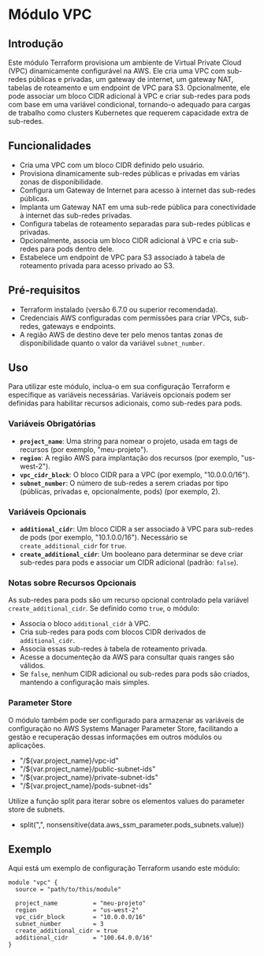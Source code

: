 # Módulo VPC

## Introdução

Este módulo Terraform provisiona um ambiente de Virtual Private Cloud (VPC) dinamicamente configurável na AWS. Ele cria uma VPC com sub-redes públicas e privadas, um gateway de internet, um gateway NAT, tabelas de roteamento e um endpoint de VPC para S3. Opcionalmente, ele pode associar um bloco CIDR adicional à VPC e criar sub-redes para pods com base em uma variável condicional, tornando-o adequado para cargas de trabalho como clusters Kubernetes que requerem capacidade extra de sub-redes.

## Funcionalidades

- Cria uma VPC com um bloco CIDR definido pelo usuário.
- Provisiona dinamicamente sub-redes públicas e privadas em várias zonas de disponibilidade.
- Configura um Gateway de Internet para acesso à internet das sub-redes públicas.
- Implanta um Gateway NAT em uma sub-rede pública para conectividade à internet das sub-redes privadas.
- Configura tabelas de roteamento separadas para sub-redes públicas e privadas.
- Opcionalmente, associa um bloco CIDR adicional à VPC e cria sub-redes para pods dentro dele.
- Estabelece um endpoint de VPC para S3 associado à tabela de roteamento privada para acesso privado ao S3.

## Pré-requisitos

- Terraform instalado (versão 6.7.0 ou superior recomendada).
- Credenciais AWS configuradas com permissões para criar VPCs, sub-redes, gateways e endpoints.
- A região AWS de destino deve ter pelo menos tantas zonas de disponibilidade quanto o valor da variável `subnet_number`.

## Uso

Para utilizar este módulo, inclua-o em sua configuração Terraform e especifique as variáveis necessárias. Variáveis opcionais podem ser definidas para habilitar recursos adicionais, como sub-redes para pods.

### Variáveis Obrigatórias

- **`project_name`**: Uma string para nomear o projeto, usada em tags de recursos (por exemplo, "meu-projeto").
- **`region`**: A região AWS para implantação dos recursos (por exemplo, "us-west-2").
- **`vpc_cidr_block`**: O bloco CIDR para a VPC (por exemplo, "10.0.0.0/16").
- **`subnet_number`**: O número de sub-redes a serem criadas por tipo (públicas, privadas e, opcionalmente, pods) (por exemplo, 2).

### Variáveis Opcionais

- **`additional_cidr`**: Um bloco CIDR a ser associado à VPC para sub-redes de pods (por exemplo, "10.1.0.0/16"). Necessário se `create_additional_cidr` for `true`.
- **`create_additional_cidr`**: Um booleano para determinar se deve criar sub-redes para pods e associar um CIDR adicional (padrão: `false`).

### Notas sobre Recursos Opcionais

As sub-redes para pods são um recurso opcional controlado pela variável `create_additional_cidr`. Se definido como `true`, o módulo:
- Associa o bloco `additional_cidr` à VPC.
- Cria sub-redes para pods com blocos CIDR derivados de `additional_cidr`.
- Associa essas sub-redes à tabela de roteamento privada.
- Acesse a documenteção da AWS para consultar quais ranges são válidos.
- Se `false`, nenhum CIDR adicional ou sub-redes para pods são criados, mantendo a configuração mais simples.

### Parameter Store

O módulo também pode ser configurado para armazenar as variáveis de configuração no AWS Systems Manager Parameter Store, facilitando a gestão e recuperação dessas informações em outros módulos ou aplicações.

- "/${var.project_name}/vpc-id"
- "/${var.project_name}/public-subnet-ids"
- "/${var.project_name}/private-subnet-ids"
- "/${var.project_name}/pods-subnet-ids"

Utilize a função split para iterar sobre os elementos values do parameter store de subnets.
- split(",", nonsensitive(data.aws_ssm_parameter.pods_subnets.value))
## Exemplo

Aqui está um exemplo de configuração Terraform usando este módulo:

```hcl
module "vpc" {
  source = "path/to/this/module"

  project_name          = "meu-projeto"
  region                = "us-west-2"
  vpc_cidr_block        = "10.0.0.0/16"
  subnet_number         = 3
  create_additional_cidr = true
  additional_cidr       = "100.64.0.0/16"
}
```
